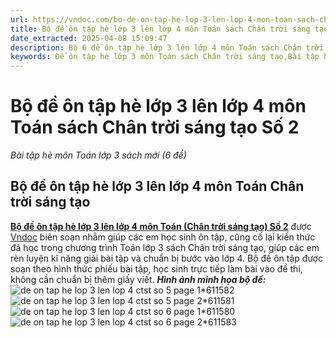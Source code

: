 ```yaml
---
url: https://vndoc.com/bo-de-on-tap-he-lop-3-len-lop-4-mon-toan-sach-chan-troi-sang-tao-so-2-323840
title: Bộ đề ôn tập hè lớp 3 lên lớp 4 môn Toán sách Chân trời sáng tạo Số 2 - Bài tập hè môn Toán lớp 3 sách mới (6 đề) - VnDoc.com
date_extracted: 2025-04-08 15:09:47
description: Bộ 6 đề ôn tập hè lớp 3 lên lớp 4 môn Toán sách Chân trời sáng tạo do VnDoc biên soạn giúp các em học sinh lớp 3 ôn tập củng cố kiến thức để chuẩn bị bước vào lớp 4.
keywords: Đề ôn tập hè lớp 3 môn Toán sách Chân trời sáng tạo,Bài tập hè lớp 3 môn Toán sách Chân trời sáng tạo,bài tập ôn hè lớp 3 lên lớp 4,bài tập ôn hè lớp 3 lên 4,ôn tập hè lớp 3 lên 4,đề ôn tập hè lớp 3 lên 4,ôn hè lớp 3 lên 4,đề ôn tập lớp 3 lên lớp 4,bộ đề ôn tập hè lớp 3 lên lớp 4,ôn hè lớp 3,đề ôn tập hè lớp 3,bài tập ôn hè lớp 3 lên lớp 4 môn toán,bài tập ôn hè lớp 3 lên 4 môn toán,ôn tập hè lớp 3 lên 4 môn toán,đề ôn tập hè lớp 3 lên 4 môn toán CTST
---
```


# Bộ đề ôn tập hè lớp 3 lên lớp 4 môn Toán sách Chân trời sáng tạo Số 2
 _Bài tập hè môn Toán lớp 3 sách mới \(6 đề\)_
## Bộ đề ôn tập hè lớp 3 lên lớp 4 môn Toán Chân trời sáng tạo
[**Bộ đề ôn tập hè lớp 3 lên lớp 4 môn Toán \(Chân trời sáng tạo\) Số 2**](<https://vndoc.com/bo-de-on-tap-he-lop-3-len-lop-4-mon-toan-sach-chan-troi-sang-tao-so-2-323840>) được [Vndoc](<https://vndoc.com/>) biên soạn nhằm giúp các em học sinh ôn tập, củng cố lại kiến thức đã học trong chương trình Toán lớp 3 sách Chân trời sáng tạo, giúp các em rèn luyện kĩ năng giải bài tập và chuẩn bị bước vào lớp 4. Bộ đề ôn tập được soạn theo hình thức phiếu bài tập, học sinh trực tiếp làm bài vào đề thi, không cần chuẩn bị thêm giấy viết.
_**Hình ảnh minh họa bộ đề:**_
![de on tap he lop 3 len lop 4 ctst so 5 page 1*611582](https://i.vdoc.vn/data/image/2024/07/09/de-on-tap-he-lop-3-len-lop-4-ctst-so-5-page-1.jpg)![de on tap he lop 3 len lop 4 ctst so 5 page 2*611581](https://i.vdoc.vn/data/image/2024/07/09/de-on-tap-he-lop-3-len-lop-4-ctst-so-5-page-2.jpg)![de on tap he lop 3 len lop 4 ctst so 6 page 1*611580](https://i.vdoc.vn/data/image/2024/07/09/de-on-tap-he-lop-3-len-lop-4-ctst-so-6-page-1.jpg)![de on tap he lop 3 len lop 4 ctst so 6 page 2*611583](https://i.vdoc.vn/data/image/2024/07/09/de-on-tap-he-lop-3-len-lop-4-ctst-so-6-page-2.jpg)
